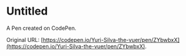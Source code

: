 # Untitled

A Pen created on CodePen.

Original URL: [https://codepen.io/Yuri-Silva-the-vuer/pen/ZYbwbxX](https://codepen.io/Yuri-Silva-the-vuer/pen/ZYbwbxX).


